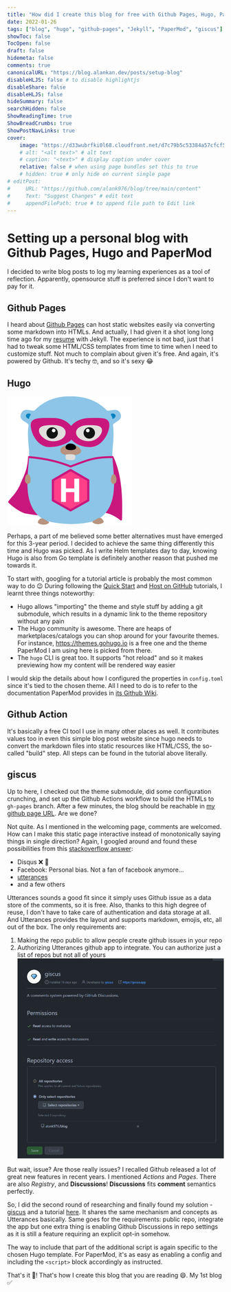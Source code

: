 ```yaml
---
title: "How did I create this blog for free with Github Pages, Hugo, PaperMod and Giscus"
date: 2022-01-26
tags: ["blog", "hugo", "github-pages", "Jekyll", "PaperMod", "giscus"]
showToc: false
TocOpen: false
draft: false
hidemeta: false
comments: true
canonicalURL: "https://blog.alankan.dev/posts/setup-blog"
disableHLJS: false # to disable highlightjs
disableShare: false
disableHLJS: false
hideSummary: false
searchHidden: false
ShowReadingTime: true
ShowBreadCrumbs: true
ShowPostNavLinks: true
cover:
    image: "https://d33wubrfki0l68.cloudfront.net/d7c79b5c53384a57cfcf5bfb1a3f6f009a058b0b/16f81/images/gopher-hero.svg" # image path/url
    # alt: "<alt text>" # alt text
    # caption: "<text>" # display caption under cover
    relative: false # when using page bundles set this to true
    # hidden: true # only hide on current single page
# editPost:
#     URL: "https://github.com/alank976/blog/tree/main/content"
#     Text: "Suggest Changes" # edit text
#     appendFilePath: true # to append file path to Edit link
---
```


# Setting up a personal blog with Github Pages, Hugo and PaperMod

I decided to write blog posts to log my learning experiences as a tool of reflection. Apparently, opensource stuff is preferred since I don't want to pay for it.

## Github Pages

I heard about [Github Pages](https://pages.github.com/) can host static websites easily via converting some markdown into HTMLs. And actually, I had given it a shot long long time ago for my [resume](https://alank976.github.io/markdown-resume) with Jekyll. The experience is not bad, just that I had to tweak some HTML/CSS templates from time to time when I need to customize stuff. Not much to complain about given it's free. And again, it's powered by Github. It's techy :nerd_face:, and so it's sexy :joy:

## Hugo

![gopher-hugo](images/gopher-hero.svg)

Perhaps, a part of me believed some better alternatives must have emerged for this 3-year period. I decided to achieve the same thing differently this time and Hugo was picked. As I write Helm templates day to day, knowing Hugo is also from Go template is definitely another reason that pushed me towards it.

To start with, googling for a tutorial article is probably the most common way to do :wink: During following the [Quick Start](https://gohugo.io/getting-started/quick-start/) and [Host on GitHub](https://gohugo.io/hosting-and-deployment/hosting-on-github/) tutorials, I learnt three things noteworthy:

- Hugo allows "importing" the theme and style stuff by adding a git submodule, which results in a dynamic link to the theme repository without any pain
- The Hugo community is awesome. There are heaps of marketplaces/catalogs you can shop around for your favourite themes. For instance, https://themes.gohugo.io is a free one and the theme PaperMod I am using here is picked from there.
- The `hugo` CLI is great too. It supports "hot reload" and so it makes previewing how my content will be rendered way easier

I would skip the details about how I configured the properties in `config.toml` since it's tied to the chosen theme. All I need to do is to refer to the documentation PaperMod provides in [its Github Wiki](https://github.com/adityatelange/hugo-PaperMod/wiki).

## Github Action

It's basically a free CI tool I use in many other places as well. It contributes values too in even this simple blog post website since hugo needs to convert the markdown files into static resources like HTML/CSS, the so-called "build" step. All steps can be found in the tutorial above literally.

## giscus

Up to here, I checked out the theme submodule, did some configuration crunching, and set up the Github Actions workflow to build the HTMLs to `gh-pages` branch. After a few minutes, the blog should be reachable in [my github page URL](https://blog.alankan.dev). Are we done?

Not quite. As I mentioned in the welcoming page, comments are welcomed. How can I make this static page interactive instead of monotonically saying things in single direction? Again, I googled around and found these possibilities from this [stackoverflow answer](https://stackoverflow.com/a/61740829):

- Disqus :x: :money_with_wings:
- Facebook: Personal bias. Not a fan of facebook anymore...
- [utterances](https://utteranc.es/)
- and a few others

Utterances sounds a good fit since it simply uses Github issue as a data store of the comments, so it is free. Also, thanks to this high degree of reuse, I don't have to take care of authentication and data storage at all. And Utterances provides the layout and supports markdown, emojis, etc, all out of the box. The only requirements are: 
1. Making the repo public to allow people create github issues in your repo
2. Authorizing Utterances github app to integrate. You can authorize just a list of repos but not all of yours
![giscus-authorization](images/giscus-authz.png)

But wait, issue? Are those really issues? I recalled Github released a lot of great new features in recent years. I mentioned _Actions_ and _Pages_. There are also _Registry_, and **Discussions**! **Discussions** fits **comment** semantics perfectly.

So, I did the second round of researching and finally found my solution - [giscus](https://giscus.app/) and a tutorial [here](https://www.cesarsotovalero.net/blog/replace-disqus-with-a-better-alternative.html). It shares the same mechanism and concepts as Utterances basically. Same goes for the requirements: public repo, integrate the app but one extra thing is enabling Github Discussions in repo settings as it is still a feature requiring an explicit opt-in somehow.
    
The way to include that part of the additional script is again specific to the chosen Hugo template. For PaperMod, it's as easy as enabling a config and including the `<script>` block accordingly as instructed.

That's it :tada:! That's how I create this blog that you are reading 😄. My 1st blog :white_check_mark:
